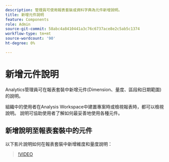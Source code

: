 ```yaml
---
description: 管理員可使用報表套裝或資料字典為元件新增說明。
title: 新增元件說明
feature: Components
role: Admin
source-git-commit: 58abc4a8410441a3c76c6737ace8e2c5ab5c1374
workflow-type: tm+mt
source-wordcount: '90'
ht-degree: 0%

---
```


# 新增元件說明

Analytics管理員可在報表套裝中新增元件(Dimension、量度、區段和日期範圍)的說明。

組織中的使用者在Analysis Workspace中建置專案時或檢視報表時，都可以檢視說明。 說明可協助使用者了解如何最妥善地使用各種元件。

## 新增說明至報表套裝中的元件

以下影片說明如何在報表套裝中新增維度和量度說明：

>[!VIDEO](https://video.tv.adobe.com/v/25453/?quality=12)